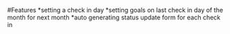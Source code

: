 #Features
*setting a check in day
*setting goals on last check in day of the month for next month
*auto generating status update form for each check in
